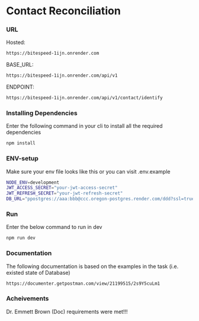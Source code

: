 # Contact Reconciliation


### URL
Hosted:
```bash
https://bitespeed-1ijn.onrender.com
```
BASE_URL:
```bash
https://bitespeed-1ijn.onrender.com/api/v1
```

ENDPOINT:
```bash
https://bitespeed-1ijn.onrender.com/api/v1/contact/identify
```


### Installing Dependencies
Enter the following command in your cli to install all the required dependencies

```bash
npm install
```




### ENV-setup
Make sure your env file looks like this or you can visit .env.example
```bash
NODE_ENV=development
JWT_ACCESS_SECRET="your-jwt-access-secret"
JWT_REFRESH_SECRET="your-jwt-refresh-secret"
DB_URL="ppostgres://aaa:bbb@ccc.oregon-postgres.render.com/ddd?ssl=true"
```

### Run
Enter the below command to run in dev
```bash
npm run dev
```

### Documentation
The following documentation is based on the examples in the task (i.e. existed state of Database)
```bash
https://documenter.getpostman.com/view/21199515/2s9Y5cuLm1
```

### Acheivements
Dr. Emmett Brown (Doc) requirements were met!!!

